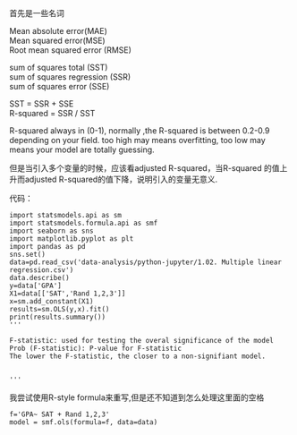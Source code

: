首先是一些名词

Mean absolute error(MAE)  
Mean squared error(MSE)  
Root mean squared error (RMSE)  

sum of squares total (SST)  
sum of squares regression (SSR)  
sum of squares error (SSE)  

SST = SSR + SSE   
R-squared = SSR / SST   

R-squared always in (0-1),
normally ,the R-squared is between 0.2-0.9 depending on
your field. too high may means overfitting, too low may 
means your model are totally guessing. 

但是当引入多个变量的时候，应该看adjusted R-squared，当R-squared
的值上升而adjusted R-squared的值下降，说明引入的变量无意义.

代码：
````
import statsmodels.api as sm
import statsmodels.formula.api as smf
import seaborn as sns
import matplotlib.pyplot as plt
import pandas as pd
sns.set()
data=pd.read_csv('data-analysis/python-jupyter/1.02. Multiple linear regression.csv')
data.describe()
y=data['GPA']
X1=data[['SAT','Rand 1,2,3']]
x=sm.add_constant(X1)
results=sm.OLS(y,x).fit()
print(results.summary())
'''

F-statistic: used for testing the overal significance of the model
Prob (F-statistic): P-value for F-statistic
The lower the F-statistic, the closer to a non-signifiant model.


'''
````

我尝试使用R-style formula来重写,但是还不知道到怎么处理这里面的空格
````
f='GPA~ SAT + Rand 1,2,3'
model = smf.ols(formula=f, data=data)
````